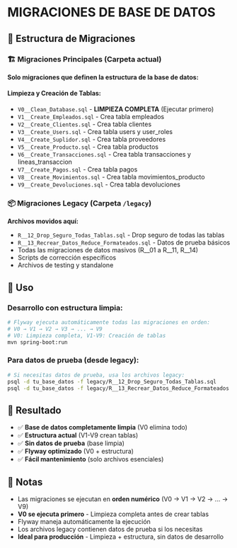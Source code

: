 # MIGRACIONES DE BASE DE DATOS

## 📁 Estructura de Migraciones

### **🏗️ Migraciones Principales** (Carpeta actual)
**Solo migraciones que definen la estructura de la base de datos:**

#### **Limpieza y Creación de Tablas:**
- `V0__Clean_Database.sql` - **LIMPIEZA COMPLETA** (Ejecutar primero)
- `V1__Create_Empleados.sql` - Crea tabla empleados
- `V2__Create_Clientes.sql` - Crea tabla clientes
- `V3__Create_Users.sql` - Crea tabla users y user_roles
- `V4__Create_Suplidor.sql` - Crea tabla proveedores
- `V5__Create_Producto.sql` - Crea tabla productos
- `V6__Create_Transacciones.sql` - Crea tabla transacciones y lineas_transaccion
- `V7__Create_Pagos.sql` - Crea tabla pagos
- `V8__Create_Movimientos.sql` - Crea tabla movimientos_producto
- `V9__Create_Devoluciones.sql` - Crea tabla devoluciones

### **📦 Migraciones Legacy** (Carpeta `/legacy`)
**Archivos movidos aquí:**
- `R__12_Drop_Seguro_Todas_Tablas.sql` - Drop seguro de todas las tablas
- `R__13_Recrear_Datos_Reduce_Formateados.sql` - Datos de prueba básicos
- Todas las migraciones de datos masivos (R__01 a R__11, R__14)
- Scripts de corrección específicos
- Archivos de testing y standalone

## 🚀 **Uso**

### **Desarrollo con estructura limpia:**
```bash
# Flyway ejecuta automáticamente todas las migraciones en orden:
# V0 → V1 → V2 → V3 → ... → V9
# V0: Limpieza completa, V1-V9: Creación de tablas
mvn spring-boot:run
```

### **Para datos de prueba (desde legacy):**
```bash
# Si necesitas datos de prueba, usa los archivos legacy:
psql -d tu_base_datos -f legacy/R__12_Drop_Seguro_Todas_Tablas.sql
psql -d tu_base_datos -f legacy/R__13_Recrear_Datos_Reduce_Formateados.sql
```

## 🎯 **Resultado**
- ✅ **Base de datos completamente limpia** (V0 elimina todo)
- ✅ **Estructura actual** (V1-V9 crean tablas)
- ✅ **Sin datos de prueba** (base limpia)
- ✅ **Flyway optimizado** (V0 + estructura)
- ✅ **Fácil mantenimiento** (solo archivos esenciales)

## 📝 **Notas**
- Las migraciones se ejecutan en **orden numérico** (V0 → V1 → V2 → ... → V9)
- **V0 se ejecuta primero** - Limpieza completa antes de crear tablas
- Flyway maneja automáticamente la ejecución
- Los archivos legacy contienen datos de prueba si los necesitas
- **Ideal para producción** - Limpieza + estructura, sin datos de desarrollo
